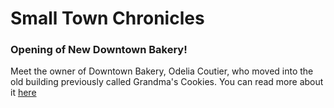 <!DOCTYPE html>
  <html>
    <head>
      <h1> Small Town Chronicles </h1>
    </head>
    <body>
      <h3> Opening of New Downtown Bakery! </h1>
        <p> Meet the owner of Downtown Bakery, Odelia Coutier, who moved into the old building previously called Grandma's Cookies. You can read more about it <a href="./projects/documents/Online News Article Annalise Zimmerman - Google Docs.pdf" download="Harry"">here</a></p>
    </body>
  </html>

